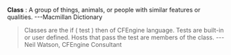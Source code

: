 **Class**
: A group of things, animals, or people with similar features or qualities. ---Macmillan Dictionary

> Classes are the if ( test ) then of CFEngine language. Tests are built-in
> or user defined. Hosts that pass the test are members of the class.
> ---Neil Watson, CFEngine Consultant
